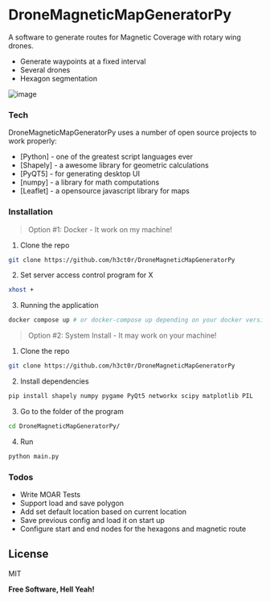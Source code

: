 # DroneMagneticMapGeneratorPy

A software to generate routes for Magnetic Coverage with rotary wing drones.

  - Generate waypoints at a fixed interval
  - Several drones
  - Hexagon segmentation
  
![image](https://user-images.githubusercontent.com/14208261/225181310-d1f46064-8bdf-4bfb-991d-56e078808a9b.png)

### Tech

DroneMagneticMapGeneratorPy uses a number of open source projects to work properly:

* [Python] - one of the greatest script languages ever
* [Shapely] - a awesome library for geometric calculations
* [PyQT5] - for generating desktop UI
* [numpy] - a library for math computations
* [Leaflet] - a opensource javascript library for maps

### Installation
> Option #1: Docker - It work on my machine!
1) Clone the repo 
```sh
git clone https://github.com/h3ct0r/DroneMagneticMapGeneratorPy
```
2) Set server access control program for X
```sh
xhost +
```
3) Running the application
```sh
docker compose up # or docker-compose up depending on your docker version
```

> Option #2: System Install - It may work on your machine!
1) Clone the repo 
```sh
git clone https://github.com/h3ct0r/DroneMagneticMapGeneratorPy
```
2) Install dependencies
```sh
pip install shapely numpy pygame PyQt5 networkx scipy matplotlib PIL
```
3) Go to the folder of the program 
```sh
cd DroneMagneticMapGeneratorPy/
```
4) Run 
```sh
python main.py
```

### Todos

 - Write MOAR Tests
 - Support load and save polygon
 - Add set default location based on current location
 - Save previous config and load it on start up
 - Configure start and end nodes for the hexagons and magnetic route

License
----

MIT


**Free Software, Hell Yeah!**
